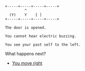 
```

+-----+-----+-----+-----+
         ^
  (Y)    Y    [ ]
+-----+-----+-----+-----+
```

```
The door is opened.

You cannot hear electric buzzing.

You see your past self to the left.
```


What happens next?

- [You move right](./LASER-F-D_L_P0F2.md)


